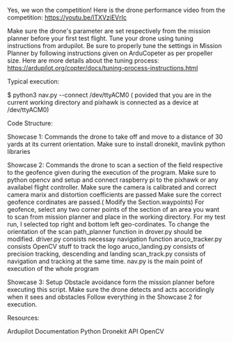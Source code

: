 Yes, we won the competition! Here is the drone performance video from the competition: https://youtu.be/lTXVziEVrIc

Make sure the drone's parameter are set respectively from the mission planner before your first test flight.
Tune your drone using tuning instructions from ardupilot. Be sure to properly tune the settings in Mission Planner by following instructions given on ArduCopeter as per propeller size. Here are more details about the tuning process: https://ardupilot.org/copter/docs/tuning-process-instructions.html 



Typical execution:

$ python3 nav.py --connect /dev/ttyACM0
( povided that you are in the current working directory and pixhawk is connected as a device at /dev/ttyACM0)



Code Structure:

Showcase 1: Commands the drone to take off and move to a distance of 30 yards at its current orientation.
            Make sure to install dronekit, mavlink python libraries

Showcase 2: Commands the drone to scan a section of the field respective to the geofence given during the execution of the program.
            Make sure to python opencv and setup and connect raspberry pi to the pixhawk or any availabel flight controller.
            Make sure the camera is calibrated and correct camera marix and distortion coefficients are passed
            Make sure the correct geofence cordinates are passed.( Modify the Section.waypoints)
            For geofence, select any two corner points of the section of an area you want to scan from mission planner and place in the working directory.
            For my test run, I selected top right and bottom left geo-cordinates.
            To change the orientation of the scan path_planner function in drover.py should be modified.
            driver.py consists necessay navigation function
            aruco_tracker.py consists OpenCV stuff to track the logo
            aruco_landing.py consists of precision tracking, descending and landing
            scan_track.py consists of navigation and tracking at the same time.
            nav.py is the main point of execution of the whole program


Showcase 3: Setup Obstacle avoidance form the mission planner before executing this script.
            Make sure the drone detects and acts accoridingly when it sees and obstacles
            Follow everything in the Showcase 2 for execution.


Resources: 

Ardupilot Documentation
Python Dronekit API
OpenCV
